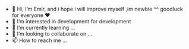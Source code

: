 - 👋 Hi, I’m Emir, and i hope i will improve myself ,im newbie ^^ goodluck for everyone ♥
- 👀 I’m interested in development for development
- 🌱 I’m currently learning ...
- 💞️ I’m looking to collaborate on ...
- 📫 How to reach me ...

<!---
qmust/qmust is a ✨ special ✨ repository because its `README.md` (this file) appears on your GitHub profile.
You can click the Preview link to take a look at your changes.
--->
